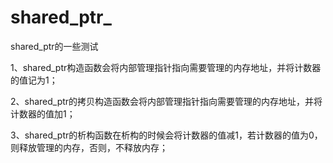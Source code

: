 # shared_ptr_
shared_ptr的一些测试

1、shared_ptr构造函数会将内部管理指针指向需要管理的内存地址，并将计数器的值记为1；

2、shared_ptr的拷贝构造函数会将内部管理指针指向需要管理的内存地址，并将计数器的值加1；

3、shared_ptr的析构函数在析构的时候会将计数器的值减1，若计数器的值为0，则释放管理的内存，否则，不释放内存；


